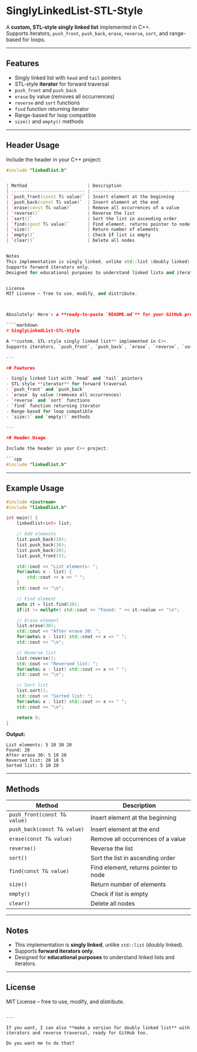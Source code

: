 # SinglyLinkedList-STL-Style

A **custom, STL-style singly linked list** implemented in C++.  
Supports iterators, `push_front`, `push_back`, `erase`, `reverse`, `sort`, and range-based for loops.

---

## Features

- Singly linked list with `head` and `tail` pointers
- STL-style **iterator** for forward traversal
- `push_front` and `push_back`
- `erase` by value (removes all occurrences)
- `reverse` and `sort` functions
- `find` function returning iterator
- Range-based for loop compatible
- `size()` and `empty()` methods

---

## Header Usage

Include the header in your C++ project:

```cpp
#include "linkedlist.h"


| Method                       | Description                           |
| ---------------------------- | ------------------------------------- |
| `push_front(const T& value)` | Insert element at the beginning       |
| `push_back(const T& value)`  | Insert element at the end             |
| `erase(const T& value)`      | Remove all occurrences of a value     |
| `reverse()`                  | Reverse the list                      |
| `sort()`                     | Sort the list in ascending order      |
| `find(const T& value)`       | Find element, returns pointer to node |
| `size()`                     | Return number of elements             |
| `empty()`                    | Check if list is empty                |
| `clear()`                    | Delete all nodes                      |


Notes
This implementation is singly linked, unlike std::list (doubly linked).
Supports forward iterators only.
Designed for educational purposes to understand linked lists and iterators.


License
MIT License – free to use, modify, and distribute.



Absolutely! Here's a **ready-to-paste `README.md`** for your GitHub project:

````markdown
# SinglyLinkedList-STL-Style

A **custom, STL-style singly linked list** implemented in C++.  
Supports iterators, `push_front`, `push_back`, `erase`, `reverse`, `sort`, and range-based for loops.

---

## Features

- Singly linked list with `head` and `tail` pointers
- STL-style **iterator** for forward traversal
- `push_front` and `push_back`
- `erase` by value (removes all occurrences)
- `reverse` and `sort` functions
- `find` function returning iterator
- Range-based for loop compatible
- `size()` and `empty()` methods

---

## Header Usage

Include the header in your C++ project:

```cpp
#include "linkedlist.h"
````

---

## Example Usage

```cpp
#include <iostream>
#include "linkedlist.h"

int main() {
    linkedlist<int> list;

    // Add elements
    list.push_back(10);
    list.push_back(30);
    list.push_back(20);
    list.push_front(5);

    std::cout << "List elements: ";
    for(auto& x : list) {
        std::cout << x << " ";
    }
    std::cout << "\n";

    // Find element
    auto it = list.find(20);
    if(it != nullptr) std::cout << "Found: " << it->value << "\n";

    // Erase element
    list.erase(30);
    std::cout << "After erase 30: ";
    for(auto& x : list) std::cout << x << " ";
    std::cout << "\n";

    // Reverse list
    list.reverse();
    std::cout << "Reversed list: ";
    for(auto& x : list) std::cout << x << " ";
    std::cout << "\n";

    // Sort list
    list.sort();
    std::cout << "Sorted list: ";
    for(auto& x : list) std::cout << x << " ";
    std::cout << "\n";

    return 0;
}
```

**Output:**

```
List elements: 5 10 30 20
Found: 20
After erase 30: 5 10 20
Reversed list: 20 10 5
Sorted list: 5 10 20
```

---

## Methods

| Method                       | Description                           |
| ---------------------------- | ------------------------------------- |
| `push_front(const T& value)` | Insert element at the beginning       |
| `push_back(const T& value)`  | Insert element at the end             |
| `erase(const T& value)`      | Remove all occurrences of a value     |
| `reverse()`                  | Reverse the list                      |
| `sort()`                     | Sort the list in ascending order      |
| `find(const T& value)`       | Find element, returns pointer to node |
| `size()`                     | Return number of elements             |
| `empty()`                    | Check if list is empty                |
| `clear()`                    | Delete all nodes                      |

---

## Notes

* This implementation is **singly linked**, unlike `std::list` (doubly linked).
* Supports **forward iterators only**.
* Designed for **educational purposes** to understand linked lists and iterators.

---

## License

MIT License – free to use, modify, and distribute.

```

---

If you want, I can also **make a version for doubly linked list** with iterators and reverse traversal, ready for GitHub too.  

Do you want me to do that?
```
